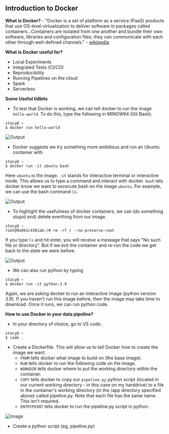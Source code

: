 ## Introduction to Docker

**What is Docker?** - "Docker is a set of platform as a service (PaaS) products that use OS-level virtualization to deliver software in packages called containers...Containers are isolated from one another and bundle their own software, libraries and configuration files; they can communicate with each other through well-defined channels." - [wikipedia](https://en.wikipedia.org/wiki/Docker_(software))

**What is Docker useful for?**
- Local Experiments
- Integrated Tests (CI/CD)
- Reproducibility
- Running Pipelines on the cloud
- Spark
- Serverless

**Some Useful tidbits**
- To test that Docker is working, we can tell docker to run the image `hello-world`. To do this, type the following in MINGW64 (Git Bash). 

```console
stacy@ ~ 
$ docker run hello-world
```
![Output](https://user-images.githubusercontent.com/54118138/156458872-8eefb197-b092-4aba-b5c7-a808e7f7707d.png)

- Docker suggests we try something more ambitious and run an Ubuntu container with 

```console
stacy@ ~
$ docker run -it ubuntu bash
```
Here `ubuntu` is the image. `-it` stands for interactive terminal or interactive mode. This allows us to type a command and interact with docker. `bash` lets docker know we want to excecute bash on the image `ubuntu`. For example, we can use the bash command `ls`. 

![Output](https://user-images.githubusercontent.com/54118138/156460822-3cc9d7c1-aafa-4c14-9466-cab629e9a2de.png)

- To highlight the usefulness of docker containers, we can (do something stupid and) delete everthing from our image.

```console
stacy@ ~
root@9a961c4381ab:/# rm -rf / --no-preserve-root
```

If you type `ls` and hit enter, you will receive a message that says "No such file or directory". But if we exit the container and re-run the code we get back to the state we were before. 

![Output](https://user-images.githubusercontent.com/54118138/156463116-0f43be26-9003-4410-95a2-fb4c2a8abe9b.png)

- We can also run python by typing

```console
stacy@ ~
$ docker run -it python:3.9
```

Again, we are asking docker to run an interactive image (python version 3.9). If you haven't run this image before, then the image may take time to download. Once it runs, we can run python code.

**How to use Docker in your data pipeline?**

- In your directory of choice, go to VS code.

```console
stacy@ ~
$ code .
````

- Create a Dockerfile. This will allow us to tell Docker how to create the image we want.
    - `FROM` tells docker what image to build on (the base image).
    - `RUN` tells docker to run the following code on the image.
    - `WORKDIR` tells docker where to put the working directory within the container.
    - `COPY` tells docker to copy our `pipeline.py` python script (located in our current working directory - in this case on my harddrive) to a file in the container's working directory (in the /app directory specified above) called pipeline.py. Note that each file has the same name. This isn't required.
    - `ENTRYPOINT` tells docker to run the pipeline.py script in python.

![image](https://user-images.githubusercontent.com/54118138/156614473-c2745799-fbb8-4e07-a81b-55bf9aad27cf.png)

- Create a python script (eg, pipeline.py)


